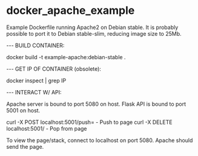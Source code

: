 # docker_apache_example
Example Dockerfile running Apache2 on Debian stable.
It is probably possible to port it to Debian stable-slim, reducing image size to 25Mb.


 --- BUILD CONTAINER:

docker build -t example-apache:debian-stable .


 --- GET IP OF CONTAINER (obsolete):

docker inspect <container name> | grep IP


 --- INTERACT W/ API:

Apache server is bound to port 5080 on host. Flask API is bound to port 5001 on host.

curl -X POST localhost:5001/push=<value>	- Push to page
curl -X DELETE localhost:5001/				- Pop from page

To view the page/stack, connect to localhost on port 5080. Apache should send the page.
